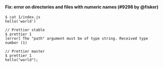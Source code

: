#### Fix: error on directories and files with numeric names (#9298 by @fisker)

<!-- prettier-ignore -->
```console
$ cat 1/index.js
hello('world')

// Prettier stable
$ prettier 1
[error] The "path" argument must be of type string. Received type number (1)

// Prettier master
$ prettier 1
hello("world");
```
